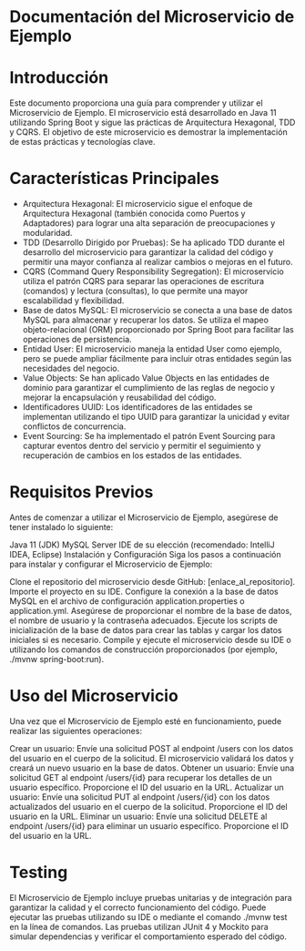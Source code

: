# Documentación del Microservicio de Ejemplo
# Introducción
Este documento proporciona una guía para comprender y utilizar el Microservicio de Ejemplo. El microservicio está desarrollado en Java 11 utilizando Spring Boot y sigue las prácticas de Arquitectura Hexagonal, TDD y CQRS. El objetivo de este microservicio es demostrar la implementación de estas prácticas y tecnologías clave.

# Características Principales
* Arquitectura Hexagonal: El microservicio sigue el enfoque de Arquitectura Hexagonal (también conocida como Puertos y Adaptadores) para lograr una alta separación de preocupaciones y modularidad.
* TDD (Desarrollo Dirigido por Pruebas): Se ha aplicado TDD durante el desarrollo del microservicio para garantizar la calidad del código y permitir una mayor confianza al realizar cambios o mejoras en el futuro.
* CQRS (Command Query Responsibility Segregation): El microservicio utiliza el patrón CQRS para separar las operaciones de escritura (comandos) y lectura (consultas), lo que permite una mayor escalabilidad y flexibilidad.
* Base de datos MySQL: El microservicio se conecta a una base de datos MySQL para almacenar y recuperar los datos. Se utiliza el mapeo objeto-relacional (ORM) proporcionado por Spring Boot para facilitar las operaciones de persistencia.
* Entidad User: El microservicio maneja la entidad User como ejemplo, pero se puede ampliar fácilmente para incluir otras entidades según las necesidades del negocio.
* Value Objects: Se han aplicado Value Objects en las entidades de dominio para garantizar el cumplimiento de las reglas de negocio y mejorar la encapsulación y reusabilidad del código.
* Identificadores UUID: Los identificadores de las entidades se implementan utilizando el tipo UUID para garantizar la unicidad y evitar conflictos de concurrencia.
* Event Sourcing: Se ha implementado el patrón Event Sourcing para capturar eventos dentro del servicio y permitir el seguimiento y recuperación de cambios en los estados de las entidades.

# Requisitos Previos
Antes de comenzar a utilizar el Microservicio de Ejemplo, asegúrese de tener instalado lo siguiente:

Java 11 (JDK)
MySQL Server
IDE de su elección (recomendado: IntelliJ IDEA, Eclipse)
Instalación y Configuración
Siga los pasos a continuación para instalar y configurar el Microservicio de Ejemplo:

Clone el repositorio del microservicio desde GitHub: [enlace_al_repositorio].
Importe el proyecto en su IDE.
Configure la conexión a la base de datos MySQL en el archivo de configuración application.properties o application.yml. Asegúrese de proporcionar el nombre de la base de datos, el nombre de usuario y la contraseña adecuados.
Ejecute los scripts de inicialización de la base de datos para crear las tablas y cargar los datos iniciales si es necesario.
Compile y ejecute el microservicio desde su IDE o utilizando los comandos de construcción proporcionados (por ejemplo, ./mvnw spring-boot:run).

# Uso del Microservicio
Una vez que el Microservicio de Ejemplo esté en funcionamiento, puede realizar las siguientes operaciones:

Crear un usuario: Envíe una solicitud POST al endpoint /users con los datos del usuario en el cuerpo de la solicitud. El microservicio validará los datos y creará un nuevo usuario en la base de datos.
Obtener un usuario: Envíe una solicitud GET al endpoint /users/{id} para recuperar los detalles de un usuario específico. Proporcione el ID del usuario en la URL.
Actualizar un usuario: Envíe una solicitud PUT al endpoint /users/{id} con los datos actualizados del usuario en el cuerpo de la solicitud. Proporcione el ID del usuario en la URL.
Eliminar un usuario: Envíe una solicitud DELETE al endpoint /users/{id} para eliminar un usuario específico. Proporcione el ID del usuario en la URL.
# Testing
El Microservicio de Ejemplo incluye pruebas unitarias y de integración para garantizar la calidad y el correcto funcionamiento del código. Puede ejecutar las pruebas utilizando su IDE o mediante el comando ./mvnw test en la línea de comandos.
Las pruebas utilizan JUnit 4 y Mockito para simular dependencias y verificar el comportamiento esperado del código.
